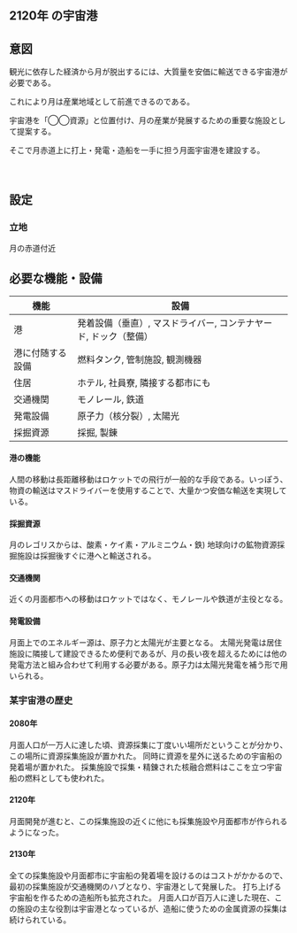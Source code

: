 ## 2120年 の宇宙港

## 意図



観光に依存した経済から月が脱出するには、大質量を安価に輸送できる宇宙港が必要である。

これにより月は産業地域として前進できるのである。

宇宙港を「◯◯資源」と位置付け、月の産業が発展するための重要な施設として提案する。

そこで月赤道上に打上・発電・造船を一手に担う月面宇宙港を建設する。

　
## 設定

### 立地
月の赤道付近

## 必要な機能・設備

| 機能 | 設備 |
| --- | -- |
| 港 | 発着設備（垂直）, マスドライバー, コンテナヤード, ドック（整備） |
| 港に付随する設備 | 燃料タンク, 管制施設, 観測機器 |
| 住居 | ホテル, 社員寮, 隣接する都市にも |
| 交通機関 | モノレール, 鉄道 |
| 発電設備 | 原子力（核分裂）, 太陽光 |
| 採掘資源 | 採掘, 製錬 |

#### 港の機能
人間の移動は長距離移動はロケットでの飛行が一般的な手段である。いっぽう、物資の輸送はマスドライバーを使用することで、大量かつ安価な輸送を実現している。

#### 採掘資源
月のレゴリスからは、酸素・ケイ素・アルミニウム・鉄)
地球向けの鉱物資源採掘施設は採掘後すぐに港へと輸送される。

#### 交通機関
近くの月面都市への移動はロケットではなく、モノレールや鉄道が主役となる。

#### 発電設備
月面上でのエネルギー源は、原子力と太陽光が主要となる。
太陽光発電は居住施設に隣接して建設できるため便利であるが、月の長い夜を超えるためには他の発電方法と組み合わせて利用する必要がある。原子力は太陽光発電を補う形で用いられる。

### 某宇宙港の歴史
#### 2080年
月面人口が一万人に達した頃、資源採集に丁度いい場所だということが分かり、この場所に資源採集施設が置かれた。
同時に資源を星外に送るための宇宙船の発着場が置かれた。
採集施設で採集・精錬された核融合燃料はここを立つ宇宙船の燃料としても使われた。

#### 2120年
月面開発が進むと、この採集施設の近くに他にも採集施設や月面都市が作られるようになった。

#### 2130年
全ての採集施設や月面都市に宇宙船の発着場を設けるのはコストがかかるので、最初の採集施設が交通機関のハブとなり、宇宙港として発展した。
打ち上げる宇宙船を作るための造船所も拡充された。
月面人口が百万人に達した現在、この施設の主な役割は宇宙港となっているが、造船に使うための金属資源の採集は続けられている。
